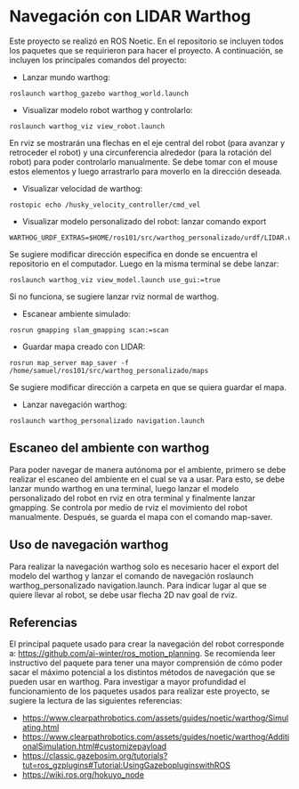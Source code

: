# Navegación con LIDAR Warthog
Este proyecto se realizó en ROS Noetic. En el repositorio se incluyen todos los paquetes que se requirieron para hacer el proyecto. A continuación, se incluyen los principales comandos del proyecto:
- Lanzar mundo warthog:
```
roslaunch warthog_gazebo warthog_world.launch
```
- Visualizar modelo robot warthog y controlarlo:
```
roslaunch warthog_viz view_robot.launch
```
En rviz se mostrarán una flechas en el eje central del robot (para avanzar y retroceder el robot) y una circunferencia alrededor (para la rotación del robot) para poder controlarlo manualmente. Se debe tomar con el mouse estos elementos y luego arrastrarlo para moverlo en la dirección deseada.
- Visualizar velocidad de warthog:
```
rostopic echo /husky_velocity_controller/cmd_vel
```
- Visualizar modelo personalizado del robot: lanzar comando export
```
WARTHOG_URDF_EXTRAS=$HOME/ros101/src/warthog_personalizado/urdf/LIDAR.urdf.xacro
```
Se sugiere modificar dirección específica en donde se encuentra el repositorio en el computador. Luego en la misma terminal se debe lanzar:
```
roslaunch warthog_viz view_model.launch use_gui:=true
```
Si no funciona, se sugiere lanzar rviz normal de warthog.
- Escanear ambiente simulado:
```
rosrun gmapping slam_gmapping scan:=scan
```
- Guardar mapa creado con LIDAR:
```
rosrun map_server map_saver -f /home/samuel/ros101/src/warthog_personalizado/maps
```
Se sugiere modificar dirección a carpeta en que se quiera guardar el mapa.
- Lanzar navegación warthog:
```
roslaunch warthog_personalizado navigation.launch
```

## Escaneo del ambiente con warthog
Para poder navegar de manera autónoma por el ambiente, primero se debe realizar el escaneo del ambiente en el cual se va a usar. Para esto, se debe lanzar mundo warthog en una terminal, luego lanzar el modelo personalizado del robot en rviz en otra terminal y finalmente lanzar gmapping. Se controla por medio de rviz el movimiento del robot manualmente. Después, se guarda el mapa con el comando map-saver.

## Uso de navegación warthog
Para realizar la navegación warthog solo es necesario hacer el export del modelo del warthog y lanzar el comando de navegación roslaunch warthog_personalizado navigation.launch. Para indicar lugar al que se quiere llevar al robot, se debe usar flecha 2D nav goal de rviz.

## Referencias
El principal paquete usado para crear la navegación del robot corresponde a: https://github.com/ai-winter/ros_motion_planning. Se recomienda leer instructivo del paquete para tener una mayor comprensión de cómo poder sacar el máximo potencial a los distintos métodos de navegación que se pueden usar en warthog. 
Para investigar a mayor profundidad el funcionamiento de los paquetes usados para realizar este proyecto, se sugiere la lectura de las siguientes referencias:
- https://www.clearpathrobotics.com/assets/guides/noetic/warthog/Simulating.html
- https://www.clearpathrobotics.com/assets/guides/noetic/warthog/AdditionalSimulation.html#customizepayload
- https://classic.gazebosim.org/tutorials?tut=ros_gzplugins#Tutorial:UsingGazebopluginswithROS
- https://wiki.ros.org/hokuyo_node
